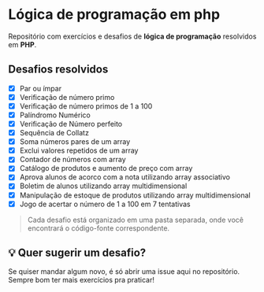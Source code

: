 # Lógica de programação em php
Repositório com exercícios e desafios de **lógica de programação** resolvidos em **PHP**.

## Desafios resolvidos
- [X] Par ou ímpar
- [X] Verificação de número primo
- [X] Verificação de número primos de 1 a 100
- [X] Palíndromo Numérico
- [X] Verificação de Número perfeito
- [X] Sequência de Collatz
- [X] Soma números pares de um array
- [X] Exclui valores repetidos de um array
- [X] Contador de números com array
- [X] Catálogo de produtos e aumento de preço com array
- [X] Aprova alunos de acorco com a nota utilizando array associativo 
- [X] Boletim de alunos utilizando array multidimensional
- [X] Manipulação de estoque de produtos utilizando array multidimensional
- [X] Jogo de acertar o número de 1 a 100 em 7 tentativas

> Cada desafio está organizado em uma pasta separada, onde você encontrará o código-fonte correspondente.

## 💡 Quer sugerir um desafio?
Se quiser mandar algum novo, é só abrir uma issue aqui no repositório.  
Sempre bom ter mais exercícios pra praticar!
